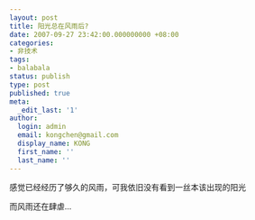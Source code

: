```yaml
---
layout: post
title: 阳光总在风雨后?
date: 2007-09-27 23:42:00.000000000 +08:00
categories:
- 非技术
tags:
- balabala
status: publish
type: post
published: true
meta:
  _edit_last: '1'
author:
  login: admin
  email: kongchen@gmail.com
  display_name: KONG
  first_name: ''
  last_name: ''
---
```

感觉已经经历了够久的风雨，可我依旧没有看到一丝本该出现的阳光

而风雨还在肆虐...